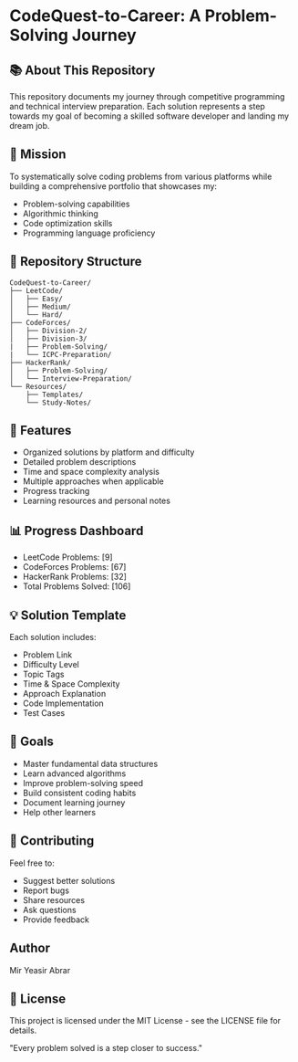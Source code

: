 # CodeQuest-to-Career: A Problem-Solving Journey

## 📚 About This Repository
This repository documents my journey through competitive programming and technical interview preparation. Each solution represents a step towards my goal of becoming a skilled software developer and landing my dream job.

## 🎯 Mission
To systematically solve coding problems from various platforms while building a comprehensive portfolio that showcases my:
- Problem-solving capabilities
- Algorithmic thinking
- Code optimization skills
- Programming language proficiency

## 📂 Repository Structure
```
CodeQuest-to-Career/
├── LeetCode/
│   ├── Easy/
│   ├── Medium/
│   └── Hard/
├── CodeForces/
│   ├── Division-2/
│   ├── Division-3/
|   ├── Problem-Solving/
|   └── ICPC-Preparation/
├── HackerRank/
│   ├── Problem-Solving/
│   └── Interview-Preparation/
└── Resources/
    ├── Templates/
    └── Study-Notes/
```

## 🚀 Features
- Organized solutions by platform and difficulty
- Detailed problem descriptions
- Time and space complexity analysis
- Multiple approaches when applicable
- Progress tracking
- Learning resources and personal notes
## 📊 Progress Dashboard
- LeetCode Problems: [9]
- CodeForces Problems: [67]
- HackerRank Problems: [32]
- Total Problems Solved: [106]
## 💡 Solution Template
Each solution includes:

- Problem Link
- Difficulty Level
- Topic Tags
- Time & Space Complexity
- Approach Explanation
- Code Implementation
- Test Cases

## 🌟 Goals
- Master fundamental data structures
- Learn advanced algorithms
- Improve problem-solving speed
- Build consistent coding habits
- Document learning journey
- Help other learners
  
## 🤝 Contributing
Feel free to:
- Suggest better solutions
- Report bugs
- Share resources
- Ask questions
- Provide feedback

## Author
Mir Yeasir Abrar

## 📝 License
This project is licensed under the MIT License - see the LICENSE file for details.

"Every problem solved is a step closer to success."
